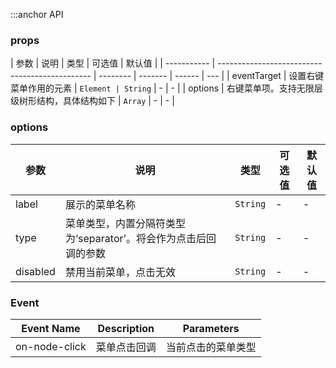 :::anchor API

### props

| 参数        | 说明                                           | 类型     | 可选值  | 默认值 |
| ----------- | ---------------------------------------------- | -------- | ------- | ------ | --- |
| eventTarget | 设置右键菜单作用的元素                         | `Element | String` | -      | -   |
| options     | 右键菜单项。支持无限层级树形结构，具体结构如下 | `Array`  | -       | -      |

### options

| 参数     | 说明                                                            | 类型     | 可选值 | 默认值 |
| -------- | --------------------------------------------------------------- | -------- | ------ | ------ |
| label    | 展示的菜单名称                                                  | `String` | -      | -      |
| type     | 菜单类型，内置分隔符类型为‘separator’。将会作为点击后回调的参数 | `String` | -      | -      |
| disabled | 禁用当前菜单，点击无效                                          | `String` | -      | -      |

### Event

| Event Name    | Description  | Parameters         |
| ------------- | ------------ | ------------------ |
| on-node-click | 菜单点击回调 | 当前点击的菜单类型 |
